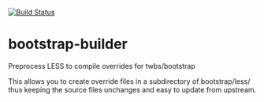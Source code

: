 [![Build Status](https://travis-ci.org/kmulvey/bootstrap-builder.png?branch=master)](https://travis-ci.org/kmulvey/bootstrap-builder)

bootstrap-builder
=================

Preprocess LESS to compile overrides for twbs/bootstrap

This allows you to create override files in a subdirectory of bootstrap/less/ thus keeping the source files unchanges and easy to update from upstream.
